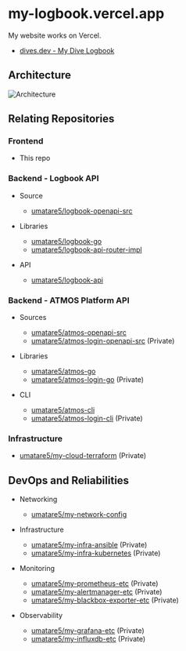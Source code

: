 # my-logbook.vercel.app

My website works on Vercel.

- [dives.dev - My Dive Logbook](https://dives.dev/)

## Architecture

![Architecture](https://github.com/umatare5/my-logbook.vercel.app/blob/images/architecture.png)

## Relating Repositories

### Frontend

- This repo

### Backend - Logbook API

- Source

  - [umatare5/logbook-openapi-src](https://github.com/umatare5/logbook-openapi-src)

- Libraries

  - [umatare5/logbook-go](https://github.com/umatare5/logbook-go)
  - [umatare5/logbook-api-router-impl](https://github.com/umatare5/logbook-api-router-impl)

- API
  - [umatare5/logbook-api](https://github.com/umatare5/logbook-api)

### Backend - ATMOS Platform API

- Sources

  - [umatare5/atmos-openapi-src](https://github.com/umatare5/atmos-openapi-src)
  - [umatare5/atmos-login-openapi-src](https://github.com/umatare5/atmos-login-openapi-src) (Private)

- Libraries

  - [umatare5/atmos-go](https://github.com/umatare5/atmos-go)
  - [umatare5/atmos-login-go](https://github.com/umatare5/atmos-login-go) (Private)

- CLI

  - [umatare5/atmos-cli](https://github.com/umatare5/atmos-cli)
  - [umatare5/atmos-login-cli](https://github.com/umatare5/atmos-login-cli) (Private)

### Infrastructure

- [umatare5/my-cloud-terraform](https://github.com/umatare5/my-cloud-terraform) (Private)

## DevOps and Reliabilities

- Networking

  - [umatare5/my-network-config](https://github.com/umatare5/my-network-config)

- Infrastructure

  - [umatare5/my-infra-ansible](https://github.com/umatare5/my-infra-ansible) (Private)
  - [umatare5/my-infra-kubernetes](https://github.com/umatare5/my-infra-kubernetes) (Private)

- Monitoring

  - [umatare5/my-prometheus-etc](https://github.com/umatare5/my-prometheus-etc) (Private)
  - [umatare5/my-alertmanager-etc](https://github.com/umatare5/my-alertmanager-etc) (Private)
  - [umatare5/my-blackbox-exporter-etc](https://github.com/umatare5/my-blackbox-exporter-etc) (Private)

- Observability

  - [umatare5/my-grafana-etc](https://github.com/umatare5/my-grafana-etc) (Private)
  - [umatare5/my-influxdb-etc](https://github.com/umatare5/my-influxdb-etc) (Private)
